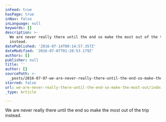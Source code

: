 ```yaml
---
inFeed: true
hasPage: true
inNav: false
inLanguage: null
keywords: []
description: >-
  We are never really there until the end so make the most out of the trip
  instead. 
datePublished: '2016-07-14T00:14:57.357Z'
dateModified: '2016-07-07T01:28:53.179Z'
authors: []
publisher: null
title: ''
author: []
sourcePath: >-
  _posts/2016-07-07-we-are-never-really-there-until-the-end-so-make-the-most-out.md
starred: false
url: we-are-never-really-there-until-the-end-so-make-the-most-out/index.html
_type: Article

---
```

We are never really there until the end so make the most out of the trip instead.